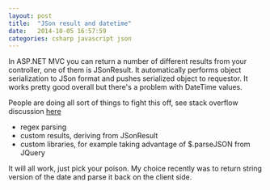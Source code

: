 ```yaml
---
layout: post
title:  "JSon result and datetime"
date:   2014-10-05 16:57:59
categories: csharp javascript json
---
```

In ASP.NET MVC you can return a number of different results from your controller, one of them is JSonResult. It automatically performs object serialization to JSon format and pushes serialized object to requestor. It works pretty good overall but there's a problem with DateTime values.

People are doing all sort of things to fight this off, see stack overflow discussion [here]
* regex parsing
* custom results, deriving from JSonResult
* custom libraries, for example taking advantage of $.parseJSON from JQuery

It will all work, just pick your poison. My choice recently was to return string version of the date and parse it back on the client side.

[here]: http://stackoverflow.com/questions/726334/asp-net-mvc-jsonresult-date-format
